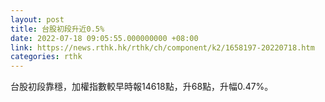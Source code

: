 ```yaml
---
layout: post
title: 台股初段升近0.5%
date: 2022-07-18 09:05:55.000000000 +08:00
link: https://news.rthk.hk/rthk/ch/component/k2/1658197-20220718.htm
categories: rthk
---
```


台股初段靠穩，加權指數較早時報14618點，升68點，升幅0.47%。

